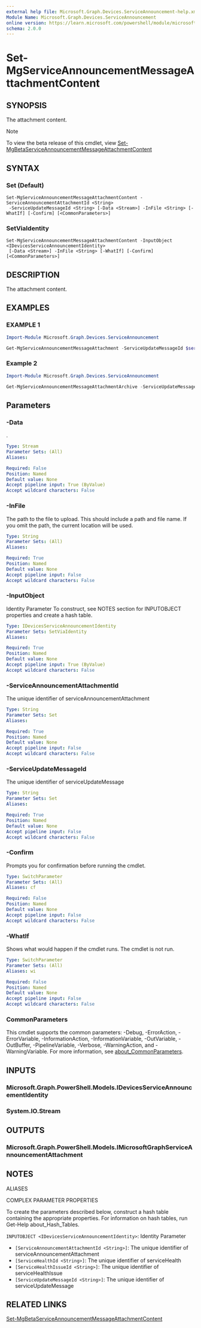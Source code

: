 ```yaml
---
external help file: Microsoft.Graph.Devices.ServiceAnnouncement-help.xml
Module Name: Microsoft.Graph.Devices.ServiceAnnouncement
online version: https://learn.microsoft.com/powershell/module/microsoft.graph.devices.serviceannouncement/set-mgserviceannouncementmessageattachmentcontent
schema: 2.0.0
---
```


# Set-MgServiceAnnouncementMessageAttachmentContent

## SYNOPSIS
The attachment content.

> [!NOTE]
> To view the beta release of this cmdlet, view [Set-MgBetaServiceAnnouncementMessageAttachmentContent](/powershell/module/Microsoft.Graph.Beta.Devices.ServiceAnnouncement/Set-MgServiceAnnouncementMessageAttachmentContent?view=graph-powershell-beta)

## SYNTAX

### Set (Default)
```
Set-MgServiceAnnouncementMessageAttachmentContent -ServiceAnnouncementAttachmentId <String>
 -ServiceUpdateMessageId <String> [-Data <Stream>] -InFile <String> [-WhatIf] [-Confirm] [<CommonParameters>]
```

### SetViaIdentity
```
Set-MgServiceAnnouncementMessageAttachmentContent -InputObject <IDevicesServiceAnnouncementIdentity>
 [-Data <Stream>] -InFile <String> [-WhatIf] [-Confirm] [<CommonParameters>]
```

## DESCRIPTION
The attachment content.

## EXAMPLES

### EXAMPLE 1
```powershell
Import-Module Microsoft.Graph.Devices.ServiceAnnouncement

Get-MgServiceAnnouncementMessageAttachment -ServiceUpdateMessageId $serviceUpdateMessageId

```
### Example 2
```powershell
Import-Module Microsoft.Graph.Devices.ServiceAnnouncement

Get-MgServiceAnnouncementMessageAttachmentArchive -ServiceUpdateMessageId $serviceUpdateMessageId

```
## Parameters

### -Data
.

```yaml
Type: Stream
Parameter Sets: (All)
Aliases:

Required: False
Position: Named
Default value: None
Accept pipeline input: True (ByValue)
Accept wildcard characters: False
```

### -InFile
The path to the file to upload.
This should include a path and file name.
If you omit the path, the current location will be used.

```yaml
Type: String
Parameter Sets: (All)
Aliases:

Required: True
Position: Named
Default value: None
Accept pipeline input: False
Accept wildcard characters: False
```

### -InputObject
Identity Parameter
To construct, see NOTES section for INPUTOBJECT properties and create a hash table.

```yaml
Type: IDevicesServiceAnnouncementIdentity
Parameter Sets: SetViaIdentity
Aliases:

Required: True
Position: Named
Default value: None
Accept pipeline input: True (ByValue)
Accept wildcard characters: False
```

### -ServiceAnnouncementAttachmentId
The unique identifier of serviceAnnouncementAttachment

```yaml
Type: String
Parameter Sets: Set
Aliases:

Required: True
Position: Named
Default value: None
Accept pipeline input: False
Accept wildcard characters: False
```

### -ServiceUpdateMessageId
The unique identifier of serviceUpdateMessage

```yaml
Type: String
Parameter Sets: Set
Aliases:

Required: True
Position: Named
Default value: None
Accept pipeline input: False
Accept wildcard characters: False
```

### -Confirm
Prompts you for confirmation before running the cmdlet.

```yaml
Type: SwitchParameter
Parameter Sets: (All)
Aliases: cf

Required: False
Position: Named
Default value: None
Accept pipeline input: False
Accept wildcard characters: False
```

### -WhatIf
Shows what would happen if the cmdlet runs.
The cmdlet is not run.

```yaml
Type: SwitchParameter
Parameter Sets: (All)
Aliases: wi

Required: False
Position: Named
Default value: None
Accept pipeline input: False
Accept wildcard characters: False
```

### CommonParameters
This cmdlet supports the common parameters: -Debug, -ErrorAction, -ErrorVariable, -InformationAction, -InformationVariable, -OutVariable, -OutBuffer, -PipelineVariable, -Verbose, -WarningAction, and -WarningVariable. For more information, see [about_CommonParameters](http://go.microsoft.com/fwlink/?LinkID=113216).

## INPUTS

### Microsoft.Graph.PowerShell.Models.IDevicesServiceAnnouncementIdentity
### System.IO.Stream
## OUTPUTS

### Microsoft.Graph.PowerShell.Models.IMicrosoftGraphServiceAnnouncementAttachment
## NOTES

ALIASES

COMPLEX PARAMETER PROPERTIES

To create the parameters described below, construct a hash table containing the appropriate properties. For information on hash tables, run Get-Help about_Hash_Tables.


`INPUTOBJECT <IDevicesServiceAnnouncementIdentity>`: Identity Parameter
  - `[ServiceAnnouncementAttachmentId <String>]`: The unique identifier of serviceAnnouncementAttachment
  - `[ServiceHealthId <String>]`: The unique identifier of serviceHealth
  - `[ServiceHealthIssueId <String>]`: The unique identifier of serviceHealthIssue
  - `[ServiceUpdateMessageId <String>]`: The unique identifier of serviceUpdateMessage

## RELATED LINKS
[Set-MgBetaServiceAnnouncementMessageAttachmentContent](/powershell/module/Microsoft.Graph.Beta.Devices.ServiceAnnouncement/Set-MgServiceAnnouncementMessageAttachmentContent?view=graph-powershell-beta)

